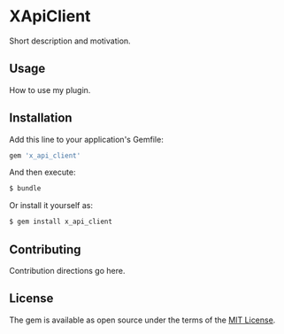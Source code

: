 # XApiClient
Short description and motivation.

## Usage
How to use my plugin.

## Installation
Add this line to your application's Gemfile:

```ruby
gem 'x_api_client'
```

And then execute:
```bash
$ bundle
```

Or install it yourself as:
```bash
$ gem install x_api_client
```

## Contributing
Contribution directions go here.

## License
The gem is available as open source under the terms of the [MIT License](https://opensource.org/licenses/MIT).
